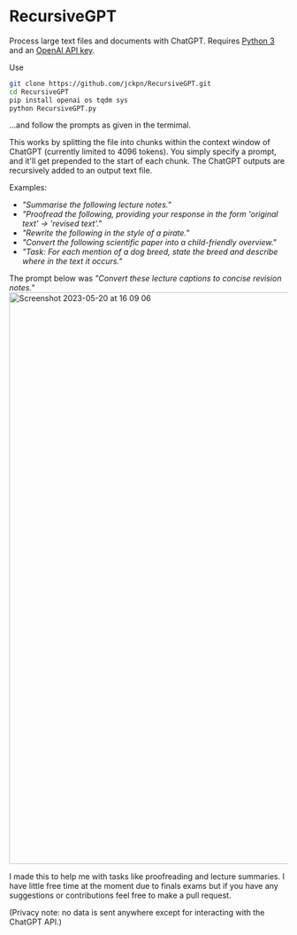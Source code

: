 # RecursiveGPT

Process large text files and documents with ChatGPT. Requires [Python 3](https://www.python.org/downloads/) and an [OpenAI API key](https://platform.openai.com/account/api-keys).

Use

```bash
git clone https://github.com/jckpn/RecursiveGPT.git
cd RecursiveGPT
pip install openai os tqdm sys
python RecursiveGPT.py
```
...and follow the prompts as given in the termimal.

This works by splitting the file into chunks within the context window of ChatGPT (currently limited to 4096 tokens).
You simply specify a prompt, and it'll get prepended to the start of each chunk.
The ChatGPT outputs are recursively added to an output text file.

Examples:
- _"Summarise the following lecture notes."_
- _"Proofread the following, providing your response in the form 'original text' -> 'revised text'."_
- _"Rewrite the following in the style of a pirate."_
- _"Convert the following scientific paper into a child-friendly overview."_
- _"Task: For each mention of a dog breed, state the breed and describe where in the text it occurs."_

The prompt below was _"Convert these lecture captions to concise revision notes."_
<img width="1033" alt="Screenshot 2023-05-20 at 16 09 06" src="https://github.com/jckpn/RecursiveGPT/assets/14837124/8b1a2fde-f11b-4ef7-9e27-fde418ee1418">

I made this to help me with tasks like proofreading and lecture summaries. I have little free time at the moment due to finals exams but if you have any suggestions or contributions feel free to make a pull request.

(Privacy note: no data is sent anywhere except for interacting with the ChatGPT API.)
